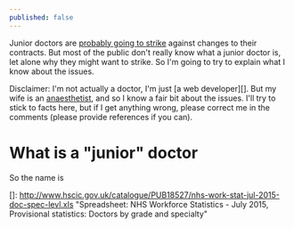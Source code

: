 ```yaml
---
published: false
---
```


Junior doctors are [probably going to strike][] against changes to their contracts. But most of the public don't really know what a junior doctor is, let alone why they might want to strike. So I'm going to try to explain what I know about the issues.

Disclaimer: I'm not actually a doctor, I'm just [a web developer][]. But my wife is an [anaesthetist][], and so I know a fair bit about the issues. I'll try to stick to facts here, but if I get anything wrong, please correct me in the comments (please provide references if you can).

What is a "junior" doctor
===

So the name is

[probably going to strike]: https://bma.org.uk/news-views-analysis/news/2015/september/junior-doctors-plan-to-ballot-for-industrial-action "Junior doctors plan to ballot for industrial action"
[anaesthetist]: https://en.wikipedia.org/wiki/Anesthesiologist "Wikipedia: Anesthesiologist"
[a website developer]: http://design.canonical.com/author/nottrobin/ "Ubuntu Design team: Robin Winslow"
[]: http://www.hscic.gov.uk/catalogue/PUB18527/nhs-work-stat-jul-2015-doc-spec-levl.xls "Spreadsheet: NHS Workforce Statistics - July 2015, Provisional statistics: Doctors by grade and specialty"
